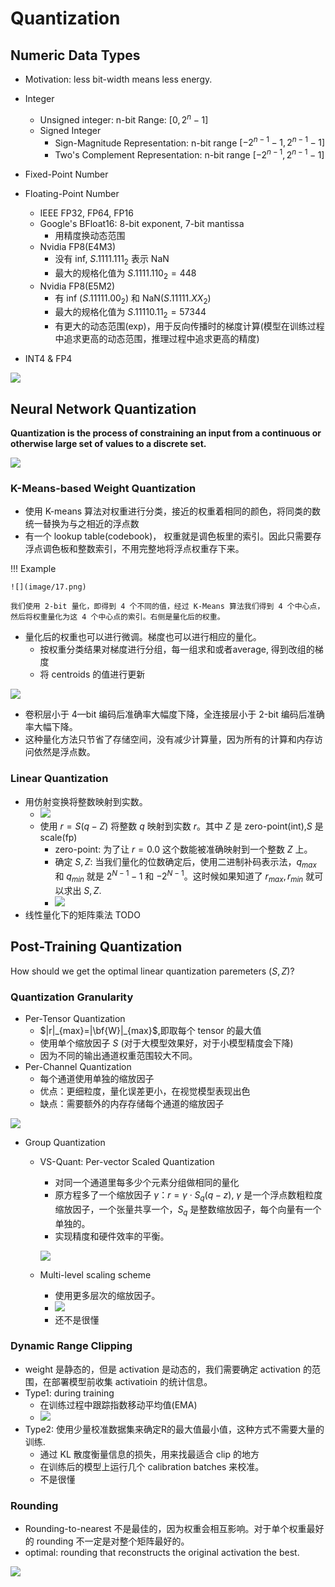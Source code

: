 # Quantization

## Numeric Data Types

- Motivation: less bit-width means less energy.

- Integer
    - Unsigned integer: n-bit Range: $[0,2^n-1]$
    - Signed Integer
        - Sign-Magnitude Representation: n-bit range $[-2^{n-1}-1,2^{n-1}-1]$
        - Two's Complement Representation: n-bit range $[-2^{n-1},2^{n-1}-1]$
- Fixed-Point Number
- Floating-Point Number
    - IEEE FP32, FP64, FP16
    - Google's BFloat16: 8-bit exponent, 7-bit mantissa
        - 用精度换动态范围
    - Nvidia FP8(E4M3)
        - 没有 inf, $S.1111.111_2$ 表示 NaN
        - 最大的规格化值为 $S.1111.110_2 = 448$ 
    - Nvidia FP8(E5M2)
        - 有 inf ($S.11111.00_2$) 和 NaN($S.11111.XX_2$)
        - 最大的规格化值为 $S.11110.11_2=57344$
        - 有更大的动态范围(exp)，用于反向传播时的梯度计算(模型在训练过程中追求更高的动态范围，推理过程中追求更高的精度)
- INT4 & FP4

![](image/15.png)

## Neural Network Quantization

**Quantization is the process of constraining an input from a continuous or otherwise large set of values to a discrete set.**

![](image/16.png)

### K-Means-based Weight Quantization

- 使用 K-means 算法对权重进行分类，接近的权重着相同的颜色，将同类的数统一替换为与之相近的浮点数
- 有一个 lookup table(codebook)， 权重就是调色板里的索引。因此只需要存浮点调色板和整数索引，不用完整地将浮点权重存下来。

!!! Example

    ![](image/17.png)

    我们使用 2-bit 量化，即得到 4 个不同的值，经过 K-Means 算法我们得到 4 个中心点，然后将权重量化为这 4 个中心点的索引。右侧是量化后的权重。

- 量化后的权重也可以进行微调。梯度也可以进行相应的量化。
    - 按权重分类结果对梯度进行分组，每一组求和或者average, 得到改组的梯度
    - 将 centroids 的值进行更新

![](image/18.png)

- 卷积层小于 4—bit 编码后准确率大幅度下降，全连接层小于 2-bit 编码后准确率大幅下降。
- 这种量化方法只节省了存储空间，没有减少计算量，因为所有的计算和内存访问依然是浮点数。

### Linear Quantization

- 用仿射变换将整数映射到实数。
    - ![](image/19.png)
    - 使用 $r=S(q-Z)$ 将整数 $q$ 映射到实数 $r$。其中 $Z$ 是 zero-point(int),$S$ 是 scale(fp)
        - zero-point: 为了让 $r=0.0$ 这个数能被准确映射到一个整数 $Z$ 上。
        - 确定 $S,Z$: 当我们量化的位数确定后，使用二进制补码表示法，$q_{max}$ 和 $q_{min}$ 就是 $2^{N-1}-1$ 和 $-2^{N-1}$。这时候如果知道了 $r_{max},r_{min}$ 就可以求出 $S,Z$.
        - ![](image/20.png)
- 线性量化下的矩阵乘法 TODO


## Post-Training Quantization

How should we get the optimal linear quantization paremeters $(S,Z)$?

### Quantization Granularity

- Per-Tensor Quantization
    - $|r|_{max}=|\bf{W}|_{max}$,即取每个 tensor 的最大值
    - 使用单个缩放因子 $S$ (对于大模型效果好，对于小模型精度会下降)
    - 因为不同的输出通道权重范围较大不同。
- Per-Channel Quantization
    - 每个通道使用单独的缩放因子
    - 优点：更细粒度，量化误差更小，在视觉模型表现出色
    - 缺点：需要额外的内存存储每个通道的缩放因子

![](image/41.png)

- Group Quantization
    - VS-Quant: Per-vector Scaled Quantization
        - 对同一个通道里每多少个元素分组做相同的量化
        - 原方程多了一个缩放因子 $\gamma$：$r=\gamma \cdot S_q(q-z)$, $\gamma$ 是一个浮点数粗粒度缩放因子，一个张量共享一个，$S_q$ 是整数缩放因子，每个向量有一个单独的。
        - 实现精度和硬件效率的平衡。

        ![](image/42.png)

    - Multi-level scaling scheme
        - 使用更多层次的缩放因子。
        - ![](image/43.png)
        - 还不是很懂

### Dynamic Range Clipping

- weight 是静态的，但是 activation 是动态的，我们需要确定 activation 的范围，在部署模型前收集 activatioin 的统计信息。
- Type1: during training
    - 在训练过程中跟踪指数移动平均值(EMA)
    - ![](image/44.png)
- Type2: 使用少量校准数据集来确定R的最大值最小值，这种方式不需要大量的训练.
    - 通过 KL 散度衡量信息的损失，用来找最适合 clip 的地方
    - 在训练后的模型上运行几个 calibration batches 来校准。
    - 不是很懂

### Rounding

- Rounding-to-nearest 不是最佳的，因为权重会相互影响。对于单个权重最好的 rounding 不一定是对整个矩阵最好的。
- optimal: rounding that reconstructs the original activation the best. 

![](image/45.png)


